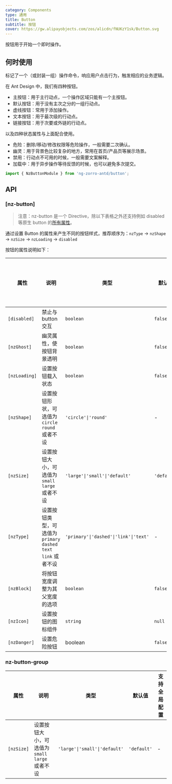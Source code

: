 ```yaml
---
category: Components
type: 通用
title: Button
subtitle: 按钮
cover: https://gw.alipayobjects.com/zos/alicdn/fNUKzY1sk/Button.svg
---
```

按钮用于开始一个即时操作。

## 何时使用

标记了一个（或封装一组）操作命令，响应用户点击行为，触发相应的业务逻辑。

在 Ant Design 中，我们有四种按钮。

- 主按钮：用于主行动点，一个操作区域只能有一个主按钮。
- 默认按钮：用于没有主次之分的一组行动点。
- 虚线按钮：常用于添加操作。
- 文本按钮：用于最次级的行动点。
- 链接按钮：用于次要或外链的行动点。

以及四种状态属性与上面配合使用。

- 危险：删除/移动/修改权限等危险操作，一般需要二次确认。
- 幽灵：用于背景色比较复杂的地方，常用在首页/产品页等展示场景。
- 禁用：行动点不可用的时候，一般需要文案解释。
- 加载中：用于异步操作等待反馈的时候，也可以避免多次提交。

```ts
import { NzButtonModule } from 'ng-zorro-antd/button';
```

## API

### [nz-button]

> 注意：nz-button 是一个 Directive，除以下表格之外还支持例如 disabled 等原生 button 的[所有属性](https://developer.mozilla.org/zh-CN/docs/Web/HTML/Element/button)。

通过设置 Button 的属性来产生不同的按钮样式，推荐顺序为：`nzType` -> `nzShape` -> `nzSize` -> `nzLoading` -> `disabled`

按钮的属性说明如下：


| 属性 | 说明 | 类型 | 默认值 | 支持全局配置 |
| --- | --- | --- | --- | --- |
| `[disabled]` | 禁止与button交互 | `boolean` | `false` |
| `[nzGhost]` | 幽灵属性，使按钮背景透明 | `boolean` | `false` |
| `[nzLoading]` | 设置按钮载入状态 | `boolean` | `false` |
| `[nzShape]` | 设置按钮形状，可选值为 `circle` `round` 或者不设 | `'circle'\|'round'` | - | |
| `[nzSize]` | 设置按钮大小，可选值为 `small` `large` 或者不设 | `'large'\|'small'\|'default'` | `'default'` | ✅ |
| `[nzType]` | 设置按钮类型，可选值为 `primary` `dashed` `text` `link` 或者不设 | `'primary'\|'dashed'\|'link'\|'text'` | - |
| `[nzBlock]` | 将按钮宽度调整为其父宽度的选项 | `boolean` | `false` |
| `[nzIcon]` | 设置按钮的图标组件 | `string` | `null` |
| `[nzDanger]` | 设置危险按钮 | boolean | `false` |  |


### nz-button-group

| 属性 | 说明 | 类型 | 默认值 | 支持全局配置 |
| --- | --- | --- | --- | --- |
| `[nzSize]` | 设置按钮大小，可选值为 `small` `large` 或者不设 | `'large'\|'small'\|'default'` | `'default'` | - |
